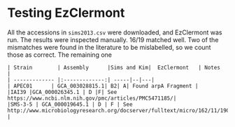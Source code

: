 # Testing EzClermont
All the accessions in `sims2013.csv` were downloaded, and EzClermont was run.  The results were inspected manually.  16/19 matched well.  Two of the mismatches were found in the literature to be mislabelled, so we count those as correct.  The remaining one

	| Strain        | Assembly      |Sims and Kim|  EzClermont   | Notes  |
	| ------------- |:-------------:| -----|--|---|
	| APEC01      | GCA_003028815.1| B2| A| Found arpA Fragment |
	|IAI39 |GCA_000026345.1 | D |F| See https://www.ncbi.nlm.nih.gov/pmc/articles/PMC5471185/|
	|SMS-3-5 | GCA_000019645.1 | D | F | See http://www.microbiologyresearch.org/docserver/fulltext/micro/162/11/1904_micro000367 |
